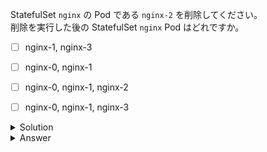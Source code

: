 StatefulSet `nginx` の Pod である `nginx-2` を削除してください。  
削除を実行した後の StatefulSet `nginx` Pod はどれですか。

- [ ] nginx-1, nginx-3
- [ ] nginx-0, nginx-1
- [ ] nginx-0, nginx-1, nginx-2
- [ ] nginx-0, nginx-1, nginx-3


<details>
  <summary>Solution</summary>

`kubectl delete pod nginx-2`{{execute}} を実行して Pod `nginx-2` を削除します。  
`kubectl get pods`{{execute}} を実行して StatefulSet `nginx` の現在の Pod を確認します。

</details>

<details>
  <summary>Answer</summary>

nginx-0, nginx-1, nginx-2

> レプリカ数を維持するように StatefulSet によって Pod `nginx-2` が再作成されました。  

</details>
